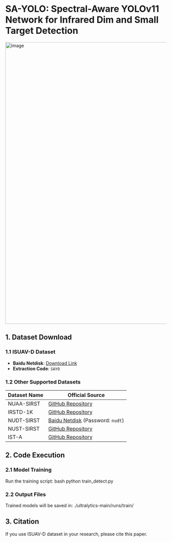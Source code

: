 # SA-YOLO: Spectral-Aware YOLOv11 Network for Infrared Dim and Small Target Detection
<img width="991" height="879" alt="image" src="https://github.com/user-attachments/assets/23bb8a9d-142c-4a8b-8e9f-1906fd7dc4f4" />

## 1. Dataset Download
### 1.1 ISUAV-D Dataset
- **Baidu Netdisk**: [Download Link](https://pan.baidu.com/s/1u2ch4_uY9lnJ28tY3-8x9g)
- **Extraction Code**: `SAYO`

### 1.2 Other Supported Datasets
| Dataset Name | Official Source |
|--------------|-----------------|
| NUAA-SIRST | [GitHub Repository](https://github.com/YimianDai/sirst) |
| IRSTD-1K | [GitHub Repository](https://github.com/RuiZhang97/ISNet#ppt-setting-and-p3m-10k-dataset) |
| NUDT-SIRST | [Baidu Netdisk](https://pan.baidu.com/s/1WdA_yOHDnIiyj4C9SbW_Kg?pwd=nudt) (Password: `nudt`) |
| NUST-SIRST | [GitHub Repository](https://github.com/wanghuanphd/MDvsFA_cGAN) |
| IST-A | [GitHub Repository](https://github.com/SeaHifly/Infrared-Small-Target) |

## 2. Code Execution

### 2.1 Model Training
Run the training script:
bash
python train_detect.py

### 2.2 Output Files
Trained models will be saved in:
./ultralytics-main/runs/train/

## 3. Citation
If you use ISUAV-D dataset in your research, please cite this paper.
